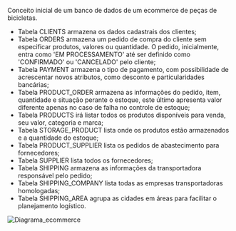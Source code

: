 Conceito inicial de um banco de dados de um ecommerce de peças de bicicletas.

- Tabela CLIENTS armazena os dados cadastrais dos clientes;
- Tabela ORDERS armazena um pedido de compra do cliente sem especificar produtos, valores ou quantidade. O pedido, inicialmente, entra como 'EM PROCESSAMENTO' até ser definido como 'CONFIRMADO' ou 'CANCELADO' pelo cliente;
- Tabela PAYMENT armazena o tipo de pagamento, com possibilidade de acrescentar novos atributos, como desconto e particularidades bancárias;
- Tabela PRODUCT_ORDER armazena as informações do pedido, item, quantidade e situação perante o estoque, este último apresenta valor diferente apenas no caso de falha no controle de estoque;
- Tabela PRODUCTS irá listar todos os produtos disponíveis para venda, seu valor, categoria e marca;
- Tabela STORAGE_PRODUCT lista onde os produtos estão armazenados e a quantidade do estoque;
- Tabela PRODUCT_SUPPLIER lista os pedidos de abastecimento para fornecedores;
- Tabela SUPPLIER lista todos os fornecedores;
- Tabela SHIPPING armazena as informações da transportadora responsável pelo pedido;
- Tabela SHIPPING_COMPANY lista todas as empresas transportadoras homologadas;
- Tabela SHIPPING_AREA agrupa as cidades em áreas para facilitar o planejamento logístico.
  
![Diagrama_ecommerce](https://github.com/Rafael-soares-oliveira/SQL/assets/136133825/64833c66-389e-4812-a517-b8795ae7412d)
